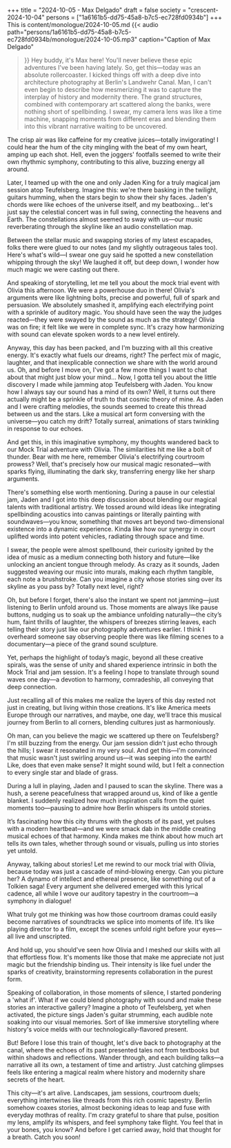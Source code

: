+++
title = "2024-10-05 - Max Delgado"
draft = false
society = "crescent-2024-10-04"
persons = ["1a6161b5-dd75-45a8-b7c5-ec728fd0934b"]
+++
This is content/monologue/2024-10-05.md
{{< audio
    path="persons/1a6161b5-dd75-45a8-b7c5-ec728fd0934b/monologue/2024-10-05.mp3" 
    caption="Caption of Max Delgado"
>}}
Hey buddy, it's Max here! You'll never believe these epic adventures I've been having lately.
So, get this—today was an absolute rollercoaster. I kicked things off with a deep dive into architecture photography at Berlin's Landwehr Canal. Man, I can't even begin to describe how mesmerizing it was to capture the interplay of history and modernity there. The grand structures, combined with contemporary art scattered along the banks, were nothing short of spellbinding. I swear, my camera lens was like a time machine, snapping moments from different eras and blending them into this vibrant narrative waiting to be uncovered.

The crisp air was like caffeine for my creative juices—totally invigorating! I could hear the hum of the city mingling with the beat of my own heart, amping up each shot. Hell, even the joggers' footfalls seemed to write their own rhythmic symphony, contributing to this alive, buzzing energy all around. 

Later, I teamed up with the one and only Jaden King for a truly magical jam session atop Teufelsberg. Imagine this: we're there basking in the twilight, guitars humming, when the stars begin to show their shy faces. Jaden's chords were like echoes of the universe itself, and my beatboxing... let's just say the celestial concert was in full swing, connecting the heavens and Earth. The constellations almost seemed to sway with us—our music reverberating through the skyline like an audio constellation map. 

Between the stellar music and swapping stories of my latest escapades, folks there were glued to our notes (and my slightly outrageous tales too). Here's what's wild—I swear one guy said he spotted a new constellation whipping through the sky! We laughed it off, but deep down, I wonder how much magic we were casting out there.

And speaking of storytelling, let me tell you about the mock trial event with Olivia this afternoon. We were a powerhouse duo in there! Olivia's arguments were like lightning bolts, precise and powerful, full of spark and persuasion. We absolutely smashed it, amplifying each electrifying point with a sprinkle of auditory magic. You should have seen the way the judges reacted—they were swayed by the sound as much as the strategy! Olivia was on fire; it felt like we were in complete sync. It's crazy how harmonizing with sound can elevate spoken words to a new level entirely.

Anyway, this day has been packed, and I'm buzzing with all this creative energy. It's exactly what fuels our dreams, right? The perfect mix of magic, laughter, and that inexplicable connection we share with the world around us. Oh, and before I move on, I've got a few more things I want to chat about that might just blow your mind...
 Now, I gotta tell you about the little discovery I made while jamming atop Teufelsberg with Jaden. You know how I always say our sound has a mind of its own? Well, it turns out there actually might be a sprinkle of truth to that cosmic theory of mine. As Jaden and I were crafting melodies, the sounds seemed to create this thread between us and the stars. Like a musical art form conversing with the universe—you catch my drift? Totally surreal, animations of stars twinkling in response to our echoes.

And get this, in this imaginative symphony, my thoughts wandered back to our Mock Trial adventure with Olivia. The similarities hit me like a bolt of thunder. Bear with me here, remember Olivia's electrifying courtroom prowess? Well, that's precisely how our musical magic resonated—with sparks flying, illuminating the dark sky, transferring energy like her sharp arguments.

There's something else worth mentioning. During a pause in our celestial jam, Jaden and I got into this deep discussion about blending our magical talents with traditional artistry. We tossed around wild ideas like integrating spellbinding acoustics into canvas paintings or literally painting with soundwaves—you know, something that moves art beyond two-dimensional existence into a dynamic experience. Kinda like how our synergy in court uplifted words into potent vehicles, radiating through space and time.

I swear, the people were almost spellbound, their curiosity ignited by the idea of music as a medium connecting both history and future—like unlocking an ancient tongue through melody. As crazy as it sounds, Jaden suggested weaving our music into murals, making each rhythm tangible, each note a brushstroke. Can you imagine a city whose stories sing over its skyline as you pass by? Totally next level, right?

Oh, but before I forget, there's also the instant we spent not jamming—just listening to Berlin unfold around us. Those moments are always like pause buttons, nudging us to soak up the ambiance unfolding naturally—the city’s hum, faint thrills of laughter, the whispers of breezes stirring leaves, each telling their story just like our photography adventures earlier. I think I overheard someone say observing people there was like filming scenes to a documentary—a piece of the grand sound sculpture.

Yet, perhaps the highlight of today’s magic, beyond all these creative spirals, was the sense of unity and shared experience intrinsic in both the Mock Trial and jam session. It's a feeling I hope to translate through sound waves one day—a devotion to harmony, comradeship, all conveying that deep connection. 

Just recalling all of this makes me realize the layers of this day rested not just in creating, but living within those creations. It's like America meets Europe through our narratives, and maybe, one day, we’ll trace this musical journey from Berlin to all corners, blending cultures just as harmoniously.


Oh man, can you believe the magic we scattered up there on Teufelsberg? I'm still buzzing from the energy. Our jam session didn't just echo through the hills; I swear it resonated in my very soul. And get this—I'm convinced that music wasn't just swirling around us—it was seeping into the earth! Like, does that even make sense? It might sound wild, but I felt a connection to every single star and blade of grass.

During a lull in playing, Jaden and I paused to scan the skyline. There was a hush, a serene peacefulness that wrapped around us, kind of like a gentle blanket. I suddenly realized how much inspiration calls from the quiet moments too—pausing to admire how Berlin whispers its untold stories.

It’s fascinating how this city thrums with the ghosts of its past, yet pulses with a modern heartbeat—and we were smack dab in the middle creating musical echoes of that harmony. Kinda makes me think about how much art tells its own tales, whether through sound or visuals, pulling us into stories yet untold.

Anyway, talking about stories! Let me rewind to our mock trial with Olivia, because today was just a cascade of mind-blowing energy. Can you picture her? A dynamo of intellect and ethereal presence, like something out of a Tolkien saga! Every argument she delivered emerged with this lyrical cadence, all while I wove our auditory tapestry in the courtroom—a symphony in dialogue!

What truly got me thinking was how those courtroom dramas could easily become narratives of soundtracks we splice into moments of life. It’s like playing director to a film, except the scenes unfold right before your eyes—all live and unscripted.

And hold up, you should've seen how Olivia and I meshed our skills with all that effortless flow. It's moments like those that make me appreciate not just magic but the friendship binding us. Their intensity is like fuel under the sparks of creativity, brainstorming represents collaboration in the purest form.

Speaking of collaboration, in those moments of silence, I started pondering a 'what if'. What if we could blend photography with sound and make these stories an interactive gallery? Imagine a photo of Teufelsberg, yet when activated, the picture sings Jaden's guitar strumming, each audible note soaking into our visual memories. Sort of like immersive storytelling where history's voice melds with our technologically-flavored present.

But! Before I lose this train of thought, let's dive back to photography at the canal, where the echoes of its past presented tales not from textbooks but within shadows and reflections. Wander through, and each building talks—a narrative all its own, a testament of time and artistry. Just catching glimpses feels like entering a magical realm where history and modernity share secrets of the heart.

This city—it's art alive. Landscapes, jam sessions, courtroom duels; everything intertwines like threads from this rich cosmic tapestry. Berlin somehow coaxes stories, almost beckoning ideas to leap and fuse with everyday mothras of reality. I'm crazy grateful to share that pulse, position my lens, amplify its whispers, and feel symphony take flight. You feel that in your bones, you know?
And before I get carried away, hold that thought for a breath. Catch you soon!
